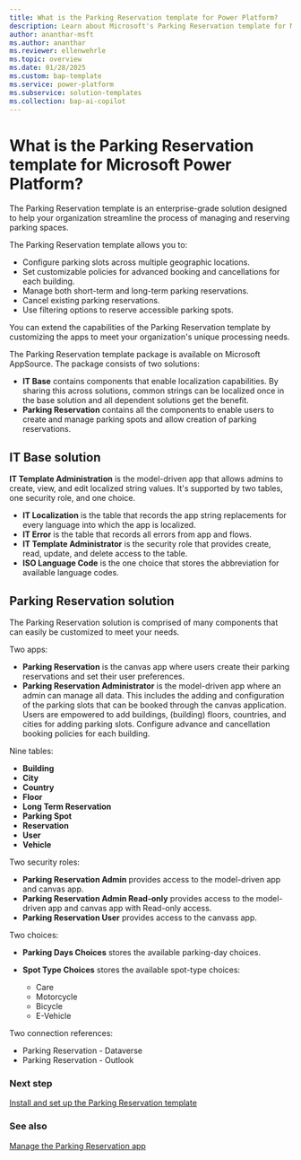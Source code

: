 ```yaml
---
title: What is the Parking Reservation template for Power Platform?
description: Learn about Microsoft's Parking Reservation template for Microsoft Power Platform.
author: ananthar-msft
ms.author: ananthar
ms.reviewer: ellenwehrle
ms.topic: overview
ms.date: 01/28/2025
ms.custom: bap-template
ms.service: power-platform
ms.subservice: solution-templates
ms.collection: bap-ai-copilot
---
```


# What is the Parking Reservation template for Microsoft Power Platform?

The Parking Reservation template is an enterprise-grade solution designed to help your organization streamline the process of managing and reserving parking spaces.

The Parking Reservation template allows you to:

- Configure parking slots across multiple geographic locations.
- Set customizable policies for advanced booking and cancellations for each building.
- Manage both short-term and long-term parking reservations.
- Cancel existing parking reservations.
- Use filtering options to reserve accessible parking spots.

You can extend the capabilities of the Parking Reservation template by customizing the apps to meet your organization's unique processing needs.

The Parking Reservation template package is available on Microsoft AppSource. The package consists of two solutions:

- **IT Base** contains components that enable localization capabilities. By sharing this across solutions, common strings can be localized once in the base solution and all dependent solutions get the benefit.
- **Parking Reservation** contains all the components to enable users to create and manage parking spots and allow creation of parking reservations.

## IT Base solution

**IT Template Administration** is the model-driven app that allows admins to create, view, and edit localized string values. It's supported by two tables, one security role, and one choice.

- **IT Localization** is the table that records the app string replacements for every language into which the app is localized.
- **IT Error** is the table that records all errors from app and flows.
- **IT Template Administrator** is the security role that provides create, read, update, and delete access to the table.
- **ISO Language Code** is the one choice that stores the abbreviation for available language codes.

## Parking Reservation solution

The Parking Reservation solution is comprised of many components that can easily be customized to meet your needs.

Two apps:

- **Parking Reservation** is the canvas app where users create their parking reservations and set their user preferences.
- **Parking Reservation Administrator** is the model-driven app where an admin can manage all data. This includes the adding and configuration of the parking slots that can be booked through the canvas application. Users are empowered to add buildings, (building) floors, countries, and cities for adding parking slots. Configure advance and cancellation booking policies for each building.

Nine tables:

- **Building**
- **City**
- **Country**
- **Floor**
- **Long Term Reservation**
- **Parking Spot**
- **Reservation**
- **User**
- **Vehicle**

Two security roles:

- **Parking Reservation Admin** provides access to the model-driven app and canvas app.
- **Parking Reservation Admin Read-only** provides access to the model-driven app and canvas app with Read-only access.
- **Parking Reservation User** provides access to the canvass app.

Two choices:

- **Parking Days Choices** stores the available parking-day choices.
- **Spot Type Choices** stores the available spot-type choices:

  - Care
  - Motorcycle
  - Bicycle
  - E-Vehicle

Two connection references:

- Parking Reservation - Dataverse
- Parking Reservation - Outlook

### Next step

[Install and set up the Parking Reservation template](install-and-set-up.md)

### See also

[Manage the Parking Reservation app](manage.md)
